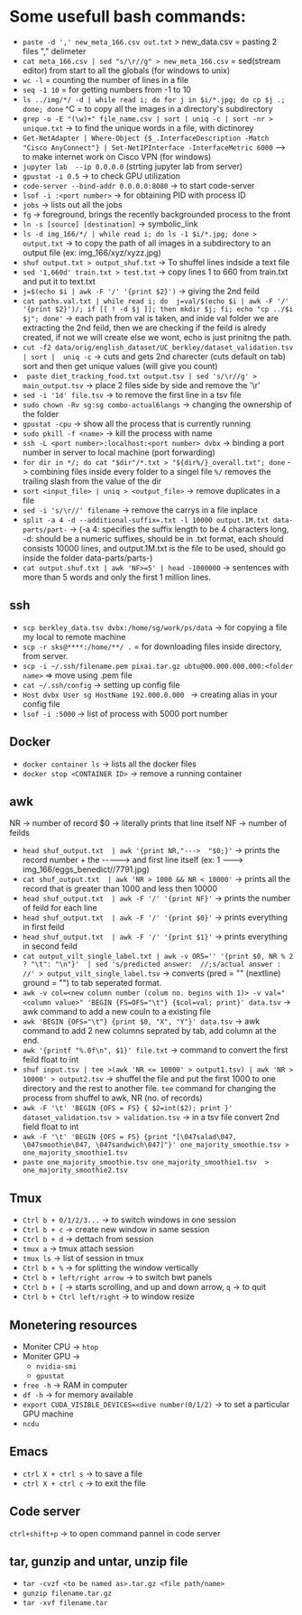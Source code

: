 # Some usefull bash commands:
* `paste -d ',' new_meta_166.csv out.txt` > new_data.csv  = pasting 2 files "," delimeter
* `cat meta_166.csv | sed "s/\r//g" > new_meta_166.csv` = sed(stream editor) from start to all the globals (for windows to unix)
* `wc -l` = counting the number of lines in a file
* `seq -1 10` = for getting numbers from -1 to 10
* `ls ../img/*/ -d | while read i; do for j in $i/*.jpg; do cp $j .; done; done` ^C = to copy all the images in a directory's subdirectory
* `grep -o -E "(\w)+" file_name.csv | sort | uniq -c | sort -nr > unique.txt` -> to find the unique words in a file, with dictinorey
* `Get-NetAdapter | Where-Object {$_.InterfaceDescription -Match "Cisco AnyConnect"} | Set-NetIPInterface -InterfaceMetric 6000` --> to make internet work on Cisco VPN (for windows)
* `jupyter lab  --ip 0.0.0.0` (strting jupyter lab from server) 
* `gpustat -i 0.5`  -> to check GPU utilization
* `code-server --bind-addr 0.0.0.0:8080` -> to start code-server
* `lsof -i :<port number>` -> for obtaining PID with process ID
* `jobs` -> lists out all the jobs
* `fg` -> foreground, brings the recently backgrounded process to the front
* `ln -s [source] [destination]` -> symbolic_link
* `ls -d img_166/*/ | while read i; do ls -1 $i/*.jpg; done > output.txt` -> to copy the path of all images in a subdirectory to an output file (ex: img_166/xyz/xyzz.jpg)
* `shuf output.txt > output_shuf.txt` -> To shuffel lines indside a text file
* `sed '1,660d' train.txt > test.txt` -> copy lines 1 to 660 from train.txt and put it to text.txt
* `j=$(echo $i | awk -F '/' '{print $2}')` -> giving the 2nd feild
* `cat paths.val.txt | while read i; do  j=val/$(echo $i | awk -F '/' '{print $2}')/; if [[ ! -d $j ]]; then mkdir $j; fi; echo "cp ../$i $j"; done'` -> 
   each path from val is taken, and inide val folder we are extracting the 2nd feild, then we are checking if the feild is alredy created, if not we will create else      we wont, echo is just prinitng the path. 
* `cut -f2 data/orig/english_dataset/UC_berkley/dataset_validation.tsv | sort |  uniq -c` -> cuts and gets 2nd charecter (cuts default on tab) sort and then get unique values (will give you count)
* ` paste diet_tracking_food.txt output.tsv | sed 's/\r//g' > main_output.tsv` -> place 2 files side by side and remove the '\r'
* `sed -i '1d' file.tsv` -> to remove the first line in a tsv file
* `sudo chown -Rv sg:sg combo-actual6langs` -> changing the ownership of the folder
* `gpustat -cpu` -> show all the process that is currently running
* `sudo pkill -f <name>` -> kill the process with name 
* `ssh -L <port number>:localhost:<port number> dvbx` -> binding a port number in server to local machine (port forwarding) 
* `for dir in */; do cat "$dir"/*.txt > "${dir%/}_overall.txt"; done` -> combining files inside every folder to a singel file `%/`  removes the trailing slash from the value of the dir
* `sort <input_file> | uniq > <output_file>` ->  remove duplicates in a file
* `sed -i 's/\r//' filename` -> remove the carrys in a file inplace
* `split -a 4 -d --additional-suffix=.txt -l 10000 output.1M.txt data-parts/part-` -> (-a 4: specifies the suffix length to be 4 characters long, -d: should be a numeric suffixes, should be in .txt format, each should consists 10000 lines, and output.1M.txt is the file to be used, should go inside the folder data-parts/parts-)
* `cat output.shuf.txt | awk 'NF>=5' | head -1000000` -> sentences with more than 5 words and only the first 1 million lines.
   
## ssh
* `scp berkley_data.tsv dvbx:/home/sg/work/ps/data` -> for copying a file my local to remote machine
* `scp -r sks@****:/home/**/ .` = for downloading files inside directory, from server.
* `scp -i ~/.ssh/filename.pem pixai.tar.gz ubtu@00.000.000.000:<folder name>` => move using .pem file
* `cat ~/.ssh/config` -> setting up config file
* `Host dvbx
  User sg
  HostName 192.000.0.000 `  -> creating alias in your config file
* `lsof -i :5000` -> list of process with 5000 port number
  
## Docker
* `docker container ls` -> lists all the docker files
* `docker stop <CONTAINER ID>` -> remove a running container
  
## awk
NR -> number of record
$0 -> literally prints that line itself
NF -> number of feilds
* `head shuf_output.txt  | awk '{print NR,"--->  "$0;}'` -> prints the record number + the -----> and first line itself (ex: 1 --->  img_166/eggs_benedict//7791.jpg)
* `cat shuf_output.txt  | awk 'NR > 1000 && NR < 10000'` -> prints all the record that is greater than 1000 and less then 10000
* `head shuf_output.txt  | awk -F '/' '{print NF}'` -> prints the number of feild for each line
* `head shuf_output.txt  | awk -F '/' '{print $0}'` -> prints everything in first feild
* `head shuf_output.txt  | awk -F '/' '{print $1}'` -> prints everything in second feild
* `cat output_vilt_single_label.txt | awk -v ORS='' '{print $0, NR % 2 ? "\t": "\n"}'  | sed 's/predicted answer:  //;s/actual answer : //' > output_vilt_single_label.tsv` -> converts (pred = "" (nextline) ground = "") to tab seperated format.   
* `awk -v col=<new column number (colum no. begins with 1)> -v val="<column value>" 'BEGIN {FS=OFS="\t"} {$col=val; print}' data.tsv` -> awk command to add a new couln to a existing file
* `awk 'BEGIN {OFS="\t"} {print $0, "X", "Y"}' data.tsv` -> awk command to add 2 new columns seprated by tab, add column at the end.
* `awk '{printf "%.0f\n", $1}' file.txt` -> command  to convert the first feild float to int
* `shuf input.tsv | tee >(awk 'NR <= 10000' > output1.tsv) | awk 'NR > 10000' > output2.tsv` -> shuffel the file and put the first 1000 to one directory and the rest to another file. `tee` command for changing the process from shuffel to awk, NR (no. of records) 
* `awk -F '\t' 'BEGIN {OFS = FS} { $2=int($2); print }' dataset_validation.tsv > validation.tsv` -> in a tsv file convert 2nd field float to int
* `awk -F '\t' 'BEGIN {OFS = FS} {print "[\047salad\047, \047smoothie\047, \047sandwich\047]"}' one_majority_smoothie.tsv > one_majority_smoothie1.tsv `
* `paste one_majority_smoothie.tsv one_majority_smoothie1.tsv  > one_majority_smoothie2.tsv`

## Tmux
* `Ctrl b + 0/1/2/3...` -> to switch windows in one session
* `Ctrl b + c` -> create new window in same session 
* `Ctrl b + d` -> dettach from session
* `tmux a` -> tmux attach session
* `tmux ls` -> list of session in tmux
* `Ctrl b + %` -> for splitting the window vertically
* `Ctrl b + left/right arrow` -> to switch bwt panels
* `Ctrl b + [` -> starts scrolling, and up and down arrow, `q` -> to quit
* `Ctrl b + Ctrl left/right` -> to window resize

## Monetering resources
* Moniter CPU  -> `htop`
* Moniter GPU -> 
  * `nvidia-smi`
  * `gpustat`
* `free -h` -> RAM in computer
* `df -h` -> for memory available
* `export CUDA_VISIBLE_DEVICES=<dive number(0/1/2)`  -> to set a particular GPU machine
* `ncdu`

## Emacs
* `ctrl X + ctrl s` -> to save a file
* `ctrl X + ctrl c` -> to exit the file

## Code server
`ctrl+shift+p` -> to open command pannel in code server

## tar, gunzip and untar, unzip file
* `tar -cvzf <to be named as>.tar.gz <file path/name>`
* `gunzip filename.tar.gz`
* `tar -xvf filename.tar`

